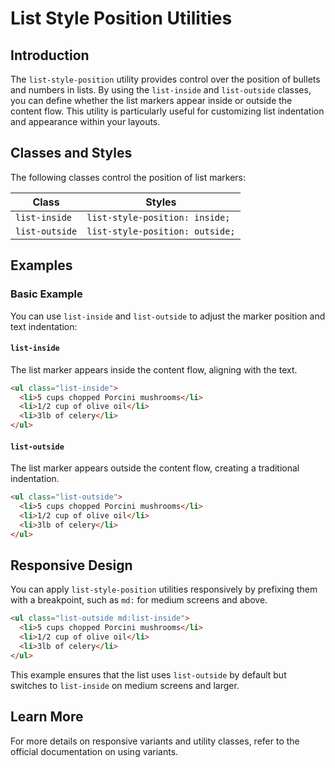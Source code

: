 # List Style Position Utilities

## Introduction
The `list-style-position` utility provides control over the position of bullets and numbers in lists. By using the `list-inside` and `list-outside` classes, you can define whether the list markers appear inside or outside the content flow. This utility is particularly useful for customizing list indentation and appearance within your layouts.

## Classes and Styles
The following classes control the position of list markers:

| Class          | Styles                            |
|---------------|----------------------------------|
| `list-inside`  | `list-style-position: inside;`  |
| `list-outside` | `list-style-position: outside;` |

## Examples

### Basic Example
You can use `list-inside` and `list-outside` to adjust the marker position and text indentation:

#### `list-inside`
The list marker appears inside the content flow, aligning with the text.

```html
<ul class="list-inside">
  <li>5 cups chopped Porcini mushrooms</li>
  <li>1/2 cup of olive oil</li>
  <li>3lb of celery</li>
</ul>
```

#### `list-outside`
The list marker appears outside the content flow, creating a traditional indentation.

```html
<ul class="list-outside">
  <li>5 cups chopped Porcini mushrooms</li>
  <li>1/2 cup of olive oil</li>
  <li>3lb of celery</li>
</ul>
```

## Responsive Design
You can apply `list-style-position` utilities responsively by prefixing them with a breakpoint, such as `md:` for medium screens and above.

```html
<ul class="list-outside md:list-inside">
  <li>5 cups chopped Porcini mushrooms</li>
  <li>1/2 cup of olive oil</li>
  <li>3lb of celery</li>
</ul>
```

This example ensures that the list uses `list-outside` by default but switches to `list-inside` on medium screens and larger.

## Learn More
For more details on responsive variants and utility classes, refer to the official documentation on using variants.

